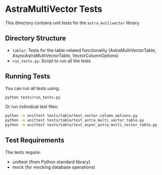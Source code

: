 # AstraMultiVector Tests

This directory contains unit tests for the `astra_multivector` library.

## Directory Structure

- `table/`: Tests for the table-related functionality (AstraMultiVectorTable, AsyncAstraMultiVectorTable, VectorColumnOptions)
- `run_tests.py`: Script to run all the tests

## Running Tests

You can run all tests using:

```bash
python tests/run_tests.py
```

Or run individual test files:

```bash
python -m unittest tests/table/test_vector_column_options.py
python -m unittest tests/table/test_astra_multi_vector_table.py
python -m unittest tests/table/test_async_astra_multi_vector_table.py
```

## Test Requirements

The tests require:
- unittest (from Python standard library)
- mock (for mocking database operations)